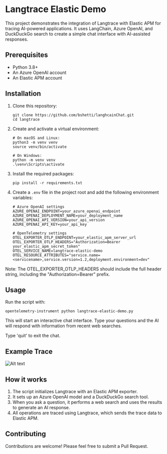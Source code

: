 # Langtrace Elastic Demo

This project demonstrates the integration of Langtrace with Elastic APM for tracing AI-powered applications. It uses LangChain, Azure OpenAI, and DuckDuckGo search to create a simple chat interface with AI-assisted responses.

## Prerequisites

- Python 3.8+
- An Azure OpenAI account
- An Elastic APM account

## Installation

1. Clone this repository:
   ```
   git clone https://github.com/bshetti/langhcainChat.git
   cd langtrace
   ```
2. Create and activate a virtual environment:

   ```
   # On macOS and Linux:
   python3 -m venv venv
   source venv/bin/activate

   # On Windows:
   python -m venv venv
   .\venv\Scripts\activate
   ```

3. Install the required packages:

   ```
   pip install -r requirements.txt
   ```

4. Create a `.env` file in the project root and add the following environment variables:

   ```
   # Azure OpenAI settings
   AZURE_OPENAI_ENDPOINT=your_azure_openai_endpoint
   AZURE_OPENAI_DEPLOYMENT_NAME=your_deployment_name
   AZURE_OPENAI_API_VERSION=your_api_version
   AZURE_OPENAI_API_KEY=your_api_key

   # OpenTelemetry settings
   OTEL_EXPORTER_OTLP_ENDPOINT=your_elastic_apm_server_url
   OTEL_EXPORTER_OTLP_HEADERS="Authorization=Bearer your_elastic_apm_secret_token"
   OTEL_SERVICE_NAME=langtrace-elastic-demo
   OTEL_RESOURCE_ATTRIBUTES="service.name=<servicename>,service.version=1.2,deployment.environment=dev"

   ```

Note: The OTEL_EXPORTER_OTLP_HEADERS should include the full header string, including the "Authorization=Bearer" prefix.

## Usage

Run the script with:

```
opentelemetry-instrument python langtrace-elastic-demo.py
```

This will start an interactive chat interface. Type your questions and the AI will respond with information from recent web searches.

Type 'quit' to exit the chat.

## Example Trace

![Alt text](/langtrace/img/Xnapper-2024-08-16-12.36.03.png "Langtrace traces")

## How it works

1. The script initializes Langtrace with an Elastic APM exporter.
2. It sets up an Azure OpenAI model and a DuckDuckGo search tool.
3. When you ask a question, it performs a web search and uses the results to generate an AI response.
4. All operations are traced using Langtrace, which sends the trace data to Elastic APM.

## Contributing

Contributions are welcome! Please feel free to submit a Pull Request.
